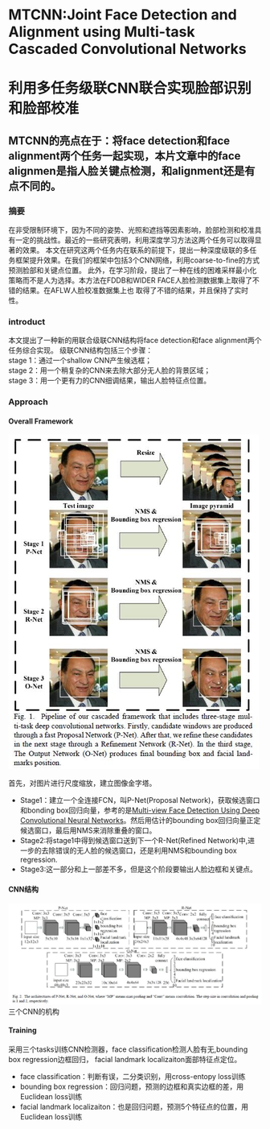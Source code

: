 # MTCNN:Joint Face Detection and Alignment using Multi-task Cascaded Convolutional Networks  
# 利用多任务级联CNN联合实现脸部识别和脸部校准

## MTCNN的亮点在于：将face detection和face alignment两个任务一起实现，本片文章中的face alignmen是指人脸关键点检测，和alignment还是有点不同的。

### 摘要  
在非受限制环境下，因为不同的姿势、光照和遮挡等因素影响，脸部检测和校准具有一定的挑战性。最近的一些研究表明，利用深度学习方法这两个任务可以取得显著的效果。
本文在研究这两个任务内在联系的前提下，提出一种深度级联的多任务框架提升效果。在我们的框架中包括3个CNN网络，利用coarse-to-fine的方式预测脸部和关键点位置。
此外，在学习阶段，提出了一种在线的困难采样最小化策略而不是人为选择。本方法在FDDB和WIDER FACE人脸检测数据集上取得了不错的结果。在AFLW人脸校准数据集上也
取得了不错的结果，并且保持了实时性。
### introduct
本文提出了一种新的用联合级联CNN结构将face detection和face alignment两个任务综合实现。
级联CNN结构包括三个步骤：  
stage 1：通过一个shallow CNN产生候选框；  
stage 2：用一个稍复杂的CNN来去除大部分无人脸的背景区域；  
stage 3：用一个更有力的CNN细调结果，输出人脸特征点位置。  
### Approach
#### Overall Framework
![pipeline figure](https://github.com/alfredtorres/Reading-notebook/blob/master/MyImage/MTCNN_fig1.jpg)  

首先，对图片进行尺度缩放，建立图像金字塔。  
* Stage1：建立一个全连接FCN，叫P-Net(Proposal Network)，获取候选窗口和bonding box回归向量，参考的是[Multi-view Face Detection Using Deep Convolutional Neural Networks](https://arxiv.org/pdf/1502.02766.pdf)。然后用估计的bounding box回归向量正定候选窗口，最后用NMS来消除重叠的窗口。  
* Stage2:将stage1中得到候选窗口送到下一个R-Net(Refined Network)中,进一步的去除错误的无人脸的候选窗口，还是利用NMS和bounding box regression.  
* Stage3:这一部分和上一部差不多，但是这个阶段要输出人脸边框和关键点。
#### CNN结构
![CNN Architechures](https://github.com/alfredtorres/Reading-notebook/blob/master/MyImage/MTCNN_fig2.jpg)  
三个CNN的机构
#### Training
采用三个tasks训练CNN检测器，face classification检测人脸有无,bounding box regression边框回归， facial landmark localizaiton面部特征点定位。  
* face classification：判断有误，二分类识别，用cross-entopy loss训练
* bounding box regression：回归问题，预测的边框和真实边框的差，用Euclidean loss训练
* facial landmark localizaiton：也是回归问题，预测5个特征点的位置，用Euclidean loss训练
